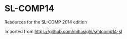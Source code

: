 # SL-COMP14
Resources for the SL-COMP 2014 edition

Imported from https://github.com/mihasighi/smtcomp14-sl

